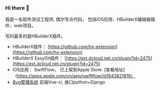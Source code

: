 ### Hi there 👋

<!--
**wan-dada/wan-dada** is a ✨ _special_ ✨ repository because its `README.md` (this file) appears on your GitHub profile.

Here are some ideas to get you started:

- 🔭 I’m currently working on ...
- 🌱 I’m currently learning ...
- 👯 I’m looking to collaborate on ...
- 🤔 I’m looking for help with ...
- 💬 Ask me about ...
- 📫 How to reach me: ...
- 😄 Pronouns: ...
- ⚡ Fun fact: ...
-->

我是一名软件测试工程师, 偶尔写点代码， 包括iOS应用、HBuilderX编辑器插件、web项目。

写的最多的是HBuilderX插件。

- HBuilderX插件： [https://github.com/hx-extension](https://github.com/hx-extension)
- HBuilderX EasyGit插件： [https://ext.dcloud.net.cn/plugin?id=2475](https://ext.dcloud.net.cn/plugin?id=2475)
- iOS应用： SwiftFlow， 已上架到Apple Store. [查看地址]（https://apps.apple.com/cn/app/swiftflow/id1643821819）
- [Bug管理系统](https://github.com/HereDesk) 前端Vue-ci, 接口python+Django
